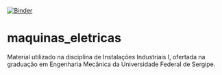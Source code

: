 ﻿[![Binder](https://mybinder.org/badge_logo.svg)](https://mybinder.org/v2/gh/dbr-ufs/maquinas_eletricas/master)

# maquinas_eletricas
Material utilizado na disciplina de Instalações Industriais I, ofertada na graduação em Engenharia Mecânica da Universidade Federal de Sergipe.

